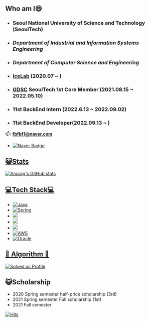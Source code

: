 <!--
**s-ryuri/s-ryuri** is a ✨ _special_ ✨ repository because its `README.md` (this file) appears on your GitHub profile.



- 🔭 I’m currently working on ...
- 🌱 I’m currently learning ...
- 👯 I’m looking to collaborate on ...
- 🤔 I’m looking for help with ...
- 💬 Ask me about ...
- 📫 How to reach me: ...
- 😄 Pronouns: ...
- ⚡ Fun fact: ...
-->
## Who am I😄


* ### Seoul National University of Science and Technology (SeoulTech)   
* ### _Department of Industrial and Information Systems Engineering_
* ### _Department of Computer Science and Engineering_
* ### [IceLab](https://www.icelab.re.kr/home) (2020.07 ~ )
* ### [GDSC](https://gdsc-seoultech.github.io/) SeoulTech 1st Core Member (2021.08.15 ~ 2022.05.10)
* ### 11st BackEnd Intern (2022.6.13 ~ 2022.09.02)
* ### 11st BackEnd Developer(2022.09.13 ~ )

:mailbox:: **fbfbf1@naver.com**
* <a href = "https://blog.naver.com/fbfbf1">![Naver Badge](https://img.shields.io/badge/Naver-03C75A?style=flat-square&logo=Naver&logoColor=white)

## :smiley_cat:Stats
![Anurag's GitHub stats](https://github-readme-stats.vercel.app/api?username=s-ryuri&&show_icons=true&theme=buefy)


## :computer:Tech Stack:computer:



- ![Java](https://img.shields.io/badge/java-%23ED8B00.svg?style=for-the-badge&logo=java&logoColor=white)
- ![Spring](https://img.shields.io/badge/springboot-%236DB33F.svg?style=for-the-badge&logo=spring&logoColor=white)
- <img src="https://img.shields.io/badge/Spring Batch-green?style=for-the-badge&logo=spring&logoColor=white"/> 
- <img src="https://img.shields.io/badge/Spring Data Jpa-green?style=for-the-badge&logo=spring&logoColor=white"/>
- <img src="https://img.shields.io/badge/QueryDsl-green?style=for-the-badge&logo=spring&logoColor=white"/> 
- ![AWS](https://img.shields.io/badge/AWS-%23FF9900.svg?style=for-the-badge&logo=amazon-aws&logoColor=white)
- ![Oracle](https://img.shields.io/badge/Oracle-F80000?style=for-the-badge&logo=oracle&logoColor=white)

## 🎇 Algorithm 🎇
[![Solved.ac Profile](http://mazassumnida.wtf/api/v2/generate_badge?boj=fbfbf1)](https://solved.ac/fbfbf1/)

## :smiley_cat:Scholarship
* 2020 Spring semester half-price scholarship (3rd)  
* 2021 Spring semester Full scholarship (1st)
* 2021 Fall semester

[![Hits](https://hits.seeyoufarm.com/api/count/incr/badge.svg?url=https%3A%2F%2Fgithub.com%2Fs-ryuri&count_bg=%2379C83D&title_bg=%23555555&icon=&icon_color=%23E7E7E7&title=hits&edge_flat=false)](https://hits.seeyoufarm.com)


